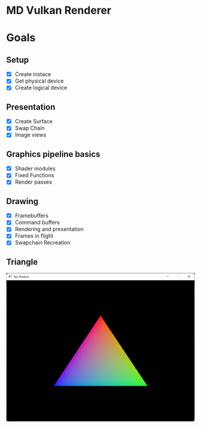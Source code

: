 # MD Vulkan Renderer

# Goals

## Setup

- [x] Create instace
- [x] Get physical device
- [x] Create logical device

## Presentation

- [x] Create Surface
- [x] Swap Chain
- [x] Image views

## Graphics pipeline basics

- [x] Shader modules
- [x] Fixed Functions
- [x] Render passes

## Drawing

- [x] Framebuffers
- [x] Command buffers
- [x] Rendering and presentation
- [x] Frames in flight
- [x] Swapchain Recreation

## Triangle 

![Triangle VK](img/Triangle.png)
